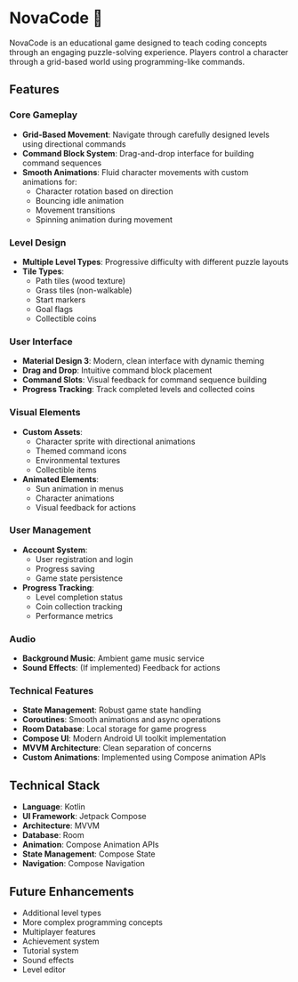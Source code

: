# NovaCode 🚀

NovaCode is an educational game designed to teach coding concepts through an engaging puzzle-solving experience. Players control a character through a grid-based world using programming-like commands.

## Features

### Core Gameplay
- **Grid-Based Movement**: Navigate through carefully designed levels using directional commands
- **Command Block System**: Drag-and-drop interface for building command sequences
- **Smooth Animations**: Fluid character movements with custom animations for:
  - Character rotation based on direction
  - Bouncing idle animation
  - Movement transitions
  - Spinning animation during movement

### Level Design
- **Multiple Level Types**: Progressive difficulty with different puzzle layouts
- **Tile Types**:
  - Path tiles (wood texture)
  - Grass tiles (non-walkable)
  - Start markers
  - Goal flags
  - Collectible coins

### User Interface
- **Material Design 3**: Modern, clean interface with dynamic theming
- **Drag and Drop**: Intuitive command block placement
- **Command Slots**: Visual feedback for command sequence building
- **Progress Tracking**: Track completed levels and collected coins

### Visual Elements
- **Custom Assets**:
  - Character sprite with directional animations
  - Themed command icons
  - Environmental textures
  - Collectible items
- **Animated Elements**:
  - Sun animation in menus
  - Character animations
  - Visual feedback for actions

### User Management
- **Account System**:
  - User registration and login
  - Progress saving
  - Game state persistence
- **Progress Tracking**:
  - Level completion status
  - Coin collection tracking
  - Performance metrics

### Audio
- **Background Music**: Ambient game music service
- **Sound Effects**: (If implemented) Feedback for actions

### Technical Features
- **State Management**: Robust game state handling
- **Coroutines**: Smooth animations and async operations
- **Room Database**: Local storage for game progress
- **Compose UI**: Modern Android UI toolkit implementation
- **MVVM Architecture**: Clean separation of concerns
- **Custom Animations**: Implemented using Compose animation APIs

## Technical Stack
- **Language**: Kotlin
- **UI Framework**: Jetpack Compose
- **Architecture**: MVVM
- **Database**: Room
- **Animation**: Compose Animation APIs
- **State Management**: Compose State
- **Navigation**: Compose Navigation

## Future Enhancements
- Additional level types
- More complex programming concepts
- Multiplayer features
- Achievement system
- Tutorial system
- Sound effects
- Level editor

